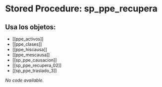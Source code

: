 # Stored Procedure: sp_ppe_recupera

## Usa los objetos:
- [[ppe_activos]]
- [[ppe_clases]]
- [[ppe_hiscausa]]
- [[ppe_mescausa]]
- [[sp_ppe_causacion]]
- [[sp_ppe_recupera_02]]
- [[sp_ppe_traslado_3]]

*No code available.*
